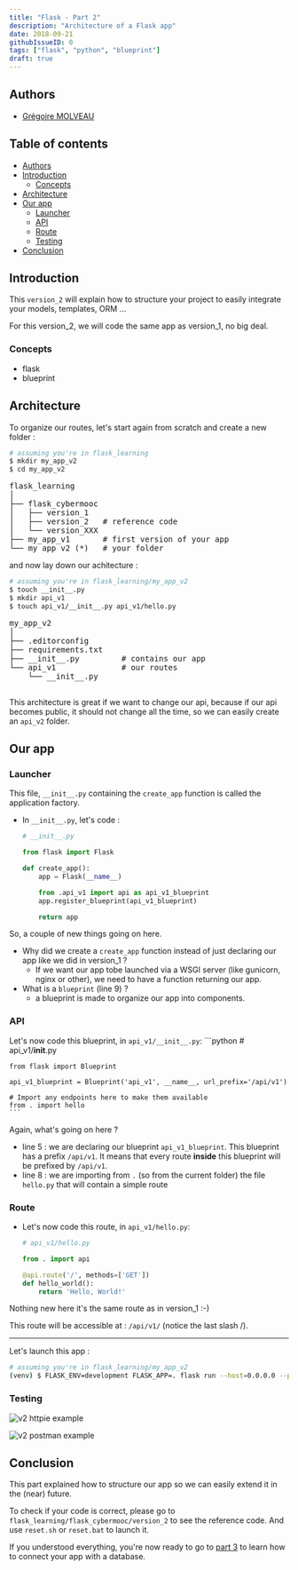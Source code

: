 ```yaml
---
title: "Flask - Part 2"
description: "Architecture of a Flask app"
date: 2018-09-21
githubIssueID: 0
tags: ["flask", "python", "blueprint"]
draft: true
---
```


## Authors

- [Grégoire MOLVEAU](/authors/gmolveau/)

## Table of contents

- [Authors](#authors)
- [Introduction](#introduction)
  * [Concepts](#concepts)
- [Architecture](#architecture)
- [Our app](#our-app)
  * [Launcher](#launcher)
  * [API](#api)
  * [Route](#route)
  * [Testing](#testing)
- [Conclusion](#conclusion)

## Introduction

This `version_2` will explain how to structure your project to easily integrate your models, templates, ORM ...

For this version_2, we will code the same app as version_1, no big deal.

### Concepts

- flask
- blueprint

## Architecture

To organize our routes, let's start again from scratch and create a new folder :

```bash
# assuming you're in flask_learning
$ mkdir my_app_v2
$ cd my_app_v2
```

<pre>
flask_learning
│
├── flask_cybermooc
│	├── version_1	
│	├── version_2	# reference code
│   └── version_XXX	
├── my_app_v1		# first version of your app
└── my_app_v2 (*)	# your folder
</pre>

and now lay down our achitecture :

```bash
# assuming you're in flask_learning/my_app_v2
$ touch __init__.py
$ mkdir api_v1
$ touch api_v1/__init__.py api_v1/hello.py
```

<pre>
my_app_v2
│
├── .editorconfig
├── requirements.txt
├── __init__.py 		# contains our app
└── api_v1 				# our routes
    └── __init__.py

</pre>

This architecture is great if we want to change our api, because if our api becomes public, it should not change all the time, so we can easily create an `api_v2` folder.

## Our app

### Launcher

This file, `__init__.py` containing the `create_app` function is called the application factory.

- In `__init__.py`, let's code :

	```python
	# __init__.py

	from flask import Flask

	def create_app():
	    app = Flask(__name__)

	    from .api_v1 import api as api_v1_blueprint
	    app.register_blueprint(api_v1_blueprint)

	    return app
	```

So, a couple of new things going on here.

- Why did we create a `create_app` function instead of just declaring our app like we did in version_1 ?
	* If we want our app tobe launched via a WSGI server (like gunicorn, nginx or other), we need to have a function returning our app.
- What is a `blueprint` (line 9) ?
	- a blueprint is made to organize our app into components.

### API

Let's now code this blueprint, in `api_v1/__init__.py`:
	```python
	# api_v1/__init__.py

	from flask import Blueprint

	api_v1_blueprint = Blueprint('api_v1', __name__, url_prefix='/api/v1')

	# Import any endpoints here to make them available
	from . import hello
	```

Again, what's going on here ?

- line 5 : we are declaring our blueprint `api_v1_blueprint`. This blueprint has a prefix `/api/v1`. It means that every route **inside** this blueprint will be prefixed by `/api/v1`.
- line 8 : we are importing from `.` (so from the current folder) the file `hello.py` that will contain a simple route

### Route

- Let's now code this route, in `api_v1/hello.py`:

	```python
	# api_v1/hello.py

	from . import api

	@api.route('/', methods=['GET'])
	def hello_world():
	    return 'Hello, World!'
	```

Nothing new here it's the same route as in version_1 :-)

This route will be accessible at : `/api/v1/` (notice the last slash /).

---

Let's launch this app :

```bash
# assuming you're in flask_learning/my_app_v2
(venv) $ FLASK_ENV=development FLASK_APP=. flask run --host=0.0.0.0 --port=5000
```

### Testing

![v2 httpie example](/img/courses/dev/python/flask/v2_httpie.png)

![v2 postman example](/img/courses/dev/python/flask/v2_postman.png)

## Conclusion

This part explained how to structure our app so we can easily extend it in the (near) future.

To check if your code is correct, please go to `flask_learning/flask_cybermooc/version_2` to see the reference code. And use `reset.sh` or `reset.bat` to launch it.

If you understood everything, you're now ready to go to [part 3](/courses/dev/python/flask_part_3/) to learn how to connect your app with a database.